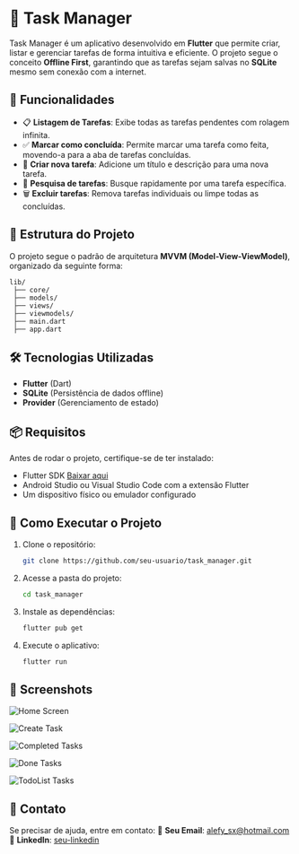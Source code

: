 # 📌 Task Manager

Task Manager é um aplicativo desenvolvido em **Flutter** que permite criar, listar e gerenciar tarefas de forma intuitiva e eficiente. O projeto segue o conceito **Offline First**, garantindo que as tarefas sejam salvas no **SQLite** mesmo sem conexão com a internet.

## 🚀 Funcionalidades
- 📋 **Listagem de Tarefas**: Exibe todas as tarefas pendentes com rolagem infinita.
- ✅ **Marcar como concluída**: Permite marcar uma tarefa como feita, movendo-a para a aba de tarefas concluídas.
- 📝 **Criar nova tarefa**: Adicione um título e descrição para uma nova tarefa.
- 🔎 **Pesquisa de tarefas**: Busque rapidamente por uma tarefa específica.
- 🗑️ **Excluir tarefas**: Remova tarefas individuais ou limpe todas as concluídas.

## 📂 Estrutura do Projeto
O projeto segue o padrão de arquitetura **MVVM (Model-View-ViewModel)**, organizado da seguinte forma:
```
lib/
 ├── core/              
 ├── models/            
 ├── views/             
 ├── viewmodels/  
 ├── main.dart          
 ├── app.dart 
```

## 🛠️ Tecnologias Utilizadas
- **Flutter** (Dart)
- **SQLite** (Persistência de dados offline)
- **Provider** (Gerenciamento de estado)

## 📦 Requisitos
Antes de rodar o projeto, certifique-se de ter instalado:
- Flutter SDK [Baixar aqui](https://flutter.dev/docs/get-started/install)
- Android Studio ou Visual Studio Code com a extensão Flutter
- Um dispositivo físico ou emulador configurado

## 🚀 Como Executar o Projeto
1. Clone o repositório:
   ```sh
   git clone https://github.com/seu-usuario/task_manager.git
   ```
2. Acesse a pasta do projeto:
   ```sh
   cd task_manager
   ```
3. Instale as dependências:
   ```sh
   flutter pub get
   ```
4. Execute o aplicativo:
   ```sh
   flutter run
   ```

## 📸 Screenshots


![Home Screen](assets/screenshots/todo.jpg)


![Create Task](assets/screenshots/create.jpg)


![Completed Tasks](assets/screenshots/search.jpg)

![Done Tasks](assets/screenshots/done.jpg)

![TodoList Tasks](assets/screenshots/todolist.jpg)

## 📩 Contato
Se precisar de ajuda, entre em contato:
📧 **Seu Email**: alefy_sx@hotmail.com  
💼 **LinkedIn**: [seu-linkedin](https://www.linkedin.com/in/alefy-xavier-developer/)


